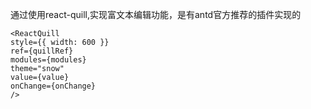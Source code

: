 通过使用react-quill,实现富文本编辑功能，是有antd官方推荐的插件实现的
```
<ReactQuill
style={{ width: 600 }}
ref={quillRef}
modules={modules}
theme="snow"
value={value}
onChange={onChange}
/>


```